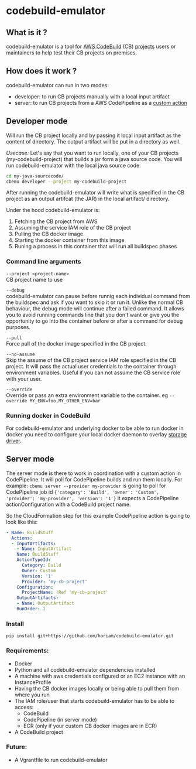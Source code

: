 # codebuild-emulator

## What is it ?
codebuild-emulator is a tool for [AWS CodeBuild](https://aws.amazon.com/codebuild/) (CB) [projects](http://docs.aws.amazon.com/codebuild/latest/userguide/build-projects-working.html) users or maintainers to help test their CB projects on premises.

## How does it work ?
codebuild-emulator can run in two modes:
* developer: to run CB projects manually with a local input artifact
* server: to run CB projects from a AWS CodePipeline as a [custom action](http://docs.aws.amazon.com/codepipeline/latest/userguide/actions-create-custom-action.html)

## Developer mode
Will run the CB project locally and by passing it local input artifact as the content of directory. The output artifact will be put in a directory as well. 

_Usecase:_ Let's say that you want to run locally, one of your CB projects (my-codebuild-project) that builds a jar form a java source code. You will run codebuild-emulator with the local java source code:  
```sh
cd my-java-sourcecode/
cbemu developer --project my-codebuild-project
```  
After running the codebuild-emulator will write what is specified in the CB project as an output artifcat (the JAR) in the local artifact/ directory.

Under the hood codebuild-emulator is:
1. Fetching the CB project from AWS
2. Assuming the service IAM role of the CB project
3. Pulling the CB docker image 
4. Starting the docker container from this image 
5. Runing a process in this container that will run all buildspec phases

### Command line arguments
```--project <project-name>```  
CB project name to use

```--debug```  
codebuild-emulator can pause before runnig each individual command from the buildspec and ask if you want to skip it or run it. Unlike the normal CB behaviour, the debug mode will continue after a failed command. 
It allows you to avoid running commands line that you don't want or give you the opportunity to go into the container before or after a command for debug purposes.

```--pull```  
Force pull of the docker image specified in the CB project.

```--no-assume```  
Skip the assume of the CB project service IAM role specified in the CB project. It will pass the actual user credentials to the container through environment variables. Useful if you can not assume the CB service role with your user. 

```--override```  
Override or pass an extra environment variable to the container. eg ``--override MY_ENV=foo,MY_OTHER_ENV=bar``

### Running docker in CodeBuild
For codebuild-emulator and underlying docker to be able to run docker in docker you need to configure your local docker daemon to overlay [storage driver](https://docs.docker.com/engine/userguide/storagedriver/overlayfs-driver/).

## Server mode
The server mode is there to work in coordination with a custom action in CodePipeline. It will poll for CodePipeline builds and run them locally.
For example:  ```cbemu server --provider my-provider```
is going to poll for CodePipeline job id ``{'category': 'Build', 'owner': 'Custom', 'provider': 'my-provider', 'version': '1'}`` it expects a CodePipeline actionConfiguration with a CodeBuild project name. 

So the CloudFormation step for this example CodePipeline action is going to look like this:
```yaml         
- Name: BuildStuff
  Actions:
  - InputArtifacts:
    - Name: InputArtifact
    Name: BuildStuff
    ActionTypeId:
      Category: Build
      Owner: Custom
      Version: '1'
      Provider: 'my-cb-project'
    Configuration:
      ProjectName: !Ref 'my-cb-project'
    OutputArtifacts:
    - Name: OutputArtifact
    RunOrder: 1
```
### Install
```pip install git+https://github.com/horiam/codebuild-emulator.git```
### Requirements:
- Docker 
- Python and all codebuild-emulator dependencies installed
- A machine with aws credentials configured or an EC2 instance with an InstanceProfile
- Having the CB docker images locally or being able to pull them from where you run
- The IAM role/user that starts codebuild-emulator has to be able to access:
  * CodeBuild
  * CodePipeline (in server mode)
  * ECR (only if your custom CB docker images are in ECR)
- A CodeBuild project

### Future:
- A Vgrantfile to run codebuild-emulator
